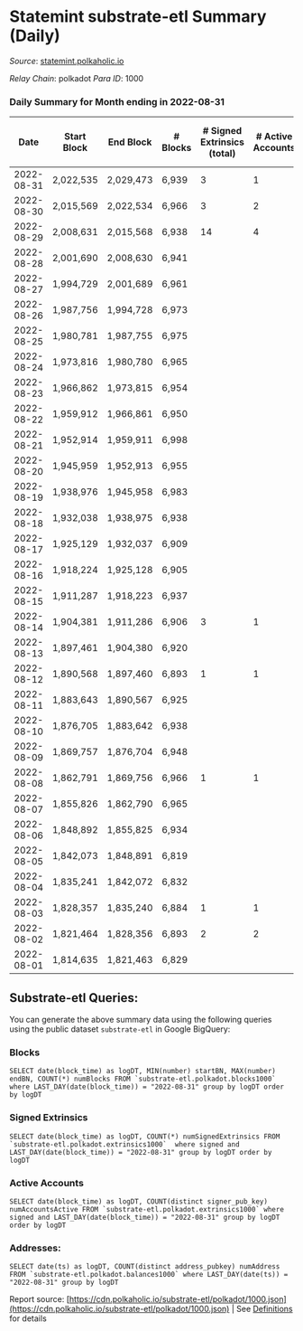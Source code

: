 # Statemint substrate-etl Summary (Daily)

_Source_: [statemint.polkaholic.io](https://statemint.polkaholic.io)

*Relay Chain*: polkadot
*Para ID*: 1000



### Daily Summary for Month ending in 2022-08-31


| Date | Start Block | End Block | # Blocks | # Signed Extrinsics (total) | # Active Accounts | # Passive | # New | # Addresses with Balances | # Events | # Transfers | # XCM Transfers In | # XCM Transfers Out |
| ---- | ----------- | --------- | -------- | --------------------------- | ----------------- | --------- | ----- | ------------------------- | -------- | ----------- | ------------------ | ------------------- |
| 2022-08-31 | 2,022,535 | 2,029,473 | 6,939  | 3 | 1 |  |  | 56 | 13,892 |   |   |   |
| 2022-08-30 | 2,015,569 | 2,022,534 | 6,966  | 3 | 2 |  |  | 56 | 13,957 | 1  | 1 ($14.69) |   |
| 2022-08-29 | 2,008,631 | 2,015,568 | 6,938  | 14 | 4 |  |  | 56 | 13,917 | 1 ($7.92) |   |   |
| 2022-08-28 | 2,001,690 | 2,008,630 | 6,941  |  |  |  |  | 55 | 13,885 |   |   |   |
| 2022-08-27 | 1,994,729 | 2,001,689 | 6,961  |  |  |  |  | 55 | 13,926 |   |   |   |
| 2022-08-26 | 1,987,756 | 1,994,728 | 6,973  |  |  |  |  | 55 | 13,950 |   |   |   |
| 2022-08-25 | 1,980,781 | 1,987,755 | 6,975  |  |  |  |  | 55 | 13,954 |   |   |   |
| 2022-08-24 | 1,973,816 | 1,980,780 | 6,965  |  |  |  |  | 55 | 13,934 |   |   |   |
| 2022-08-23 | 1,966,862 | 1,973,815 | 6,954  |  |  |  |  | 53 | 13,934 |   | 4 ($44.41) |   |
| 2022-08-22 | 1,959,912 | 1,966,861 | 6,950  |  |  |  |  | 52 | 13,904 |   |   |   |
| 2022-08-21 | 1,952,914 | 1,959,911 | 6,998  |  |  |  |  | 52 | 14,000 |   |   |   |
| 2022-08-20 | 1,945,959 | 1,952,913 | 6,955  |  |  |  |  | 52 | 13,913 |   |   |   |
| 2022-08-19 | 1,938,976 | 1,945,958 | 6,983  |  |  |  |  | 52 | 13,970 |   |   |   |
| 2022-08-18 | 1,932,038 | 1,938,975 | 6,938  |  |  |  |  | 52 | 13,880 |   |   |   |
| 2022-08-17 | 1,925,129 | 1,932,037 | 6,909  |  |  |  |  | 52 | 13,834 |   | 2 ($41.28) |   |
| 2022-08-16 | 1,918,224 | 1,925,128 | 6,905  |  |  |  |  | 50 | 13,820 |   | 1 ($10.60) |   |
| 2022-08-15 | 1,911,287 | 1,918,223 | 6,937  |  |  |  |  | 49 | 13,878 |   |   |   |
| 2022-08-14 | 1,904,381 | 1,911,286 | 6,906  | 3 | 1 |  |  | 49 | 13,845 |   | 3 ($40.30) |   |
| 2022-08-13 | 1,897,461 | 1,904,380 | 6,920  |  |  |  |  | 47 | 13,843 |   |   |   |
| 2022-08-12 | 1,890,568 | 1,897,460 | 6,893  | 1 | 1 |  |  | 47 | 13,799 |   | 1 ($17.60) |   |
| 2022-08-11 | 1,883,643 | 1,890,567 | 6,925  |  |  |  |  | 46 | 13,854 |   |   |   |
| 2022-08-10 | 1,876,705 | 1,883,642 | 6,938  |  |  |  |  | 46 | 13,886 |   | 1 ($1.33) |   |
| 2022-08-09 | 1,869,757 | 1,876,704 | 6,948  |  |  |  |  | 45 | 13,900 |   |   |   |
| 2022-08-08 | 1,862,791 | 1,869,756 | 6,966  | 1 | 1 |  |  | 45 | 13,940 |   |   |   |
| 2022-08-07 | 1,855,826 | 1,862,790 | 6,965  |  |  |  |  | 45 | 13,933 |   |   |   |
| 2022-08-06 | 1,848,892 | 1,855,825 | 6,934  |  |  |  |  | 45 | 13,872 |   |   |   |
| 2022-08-05 | 1,842,073 | 1,848,891 | 6,819  |  |  |  |  | 45 | 13,642 |   |   |   |
| 2022-08-04 | 1,835,241 | 1,842,072 | 6,832  |  |  |  |  | 45 | 13,668 |   |   |   |
| 2022-08-03 | 1,828,357 | 1,835,240 | 6,884  | 1 | 1 |  |  | 45 | 13,775 |   |   |   |
| 2022-08-02 | 1,821,464 | 1,828,356 | 6,893  | 2 | 2 |  |  | 45 | 13,811 | 1 ($14.97) | 2 ($54.82) |   |
| 2022-08-01 | 1,814,635 | 1,821,463 | 6,829  |  |  |  |  | 43 | 13,661 |   |   |   |

## Substrate-etl Queries:
You can generate the above summary data using the following queries using the public dataset `substrate-etl` in Google BigQuery:


### Blocks
```
SELECT date(block_time) as logDT, MIN(number) startBN, MAX(number) endBN, COUNT(*) numBlocks FROM `substrate-etl.polkadot.blocks1000`  where LAST_DAY(date(block_time)) = "2022-08-31" group by logDT order by logDT
```


### Signed Extrinsics
```
SELECT date(block_time) as logDT, COUNT(*) numSignedExtrinsics FROM `substrate-etl.polkadot.extrinsics1000`  where signed and LAST_DAY(date(block_time)) = "2022-08-31" group by logDT order by logDT
```


### Active Accounts
```
SELECT date(block_time) as logDT, COUNT(distinct signer_pub_key) numAccountsActive FROM `substrate-etl.polkadot.extrinsics1000` where signed and LAST_DAY(date(block_time)) = "2022-08-31" group by logDT order by logDT
```


### Addresses:
```
SELECT date(ts) as logDT, COUNT(distinct address_pubkey) numAddress FROM `substrate-etl.polkadot.balances1000` where LAST_DAY(date(ts)) = "2022-08-31" group by logDT
```



Report source: [https://cdn.polkaholic.io/substrate-etl/polkadot/1000.json](https://cdn.polkaholic.io/substrate-etl/polkadot/1000.json) | See [Definitions](/DEFINITIONS.md) for details

